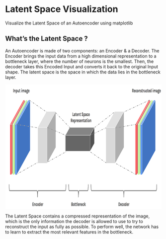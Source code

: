# Latent Space Visualization
Visualize the Latent Space of an Autoencoder using matplotlib

## What’s the Latent Space ?

An Autoencoder is made of two components: an Encoder & a Decoder. The Encoder brings the input data from a high dimensional representation to a bottleneck layer, where the number of neurons is the smallest. Then, the decoder takes this Encoded Input and converts it back to the original Input shape. The latent space is the space in which the data lies in the bottleneck layer.

<p align="center">
<img src="https://github.com/crypto-code/Latent-Space-Visualization/blob/master/assets/model.png" width="900" height="400" align="middle" />   </p>

The Latent Space contains a compressed representation of the image, which is the only information the decoder is allowed to use to try to reconstruct the input as fully as possible. To perform well, the network has to learn to extract the most relevant features in the bottleneck.
